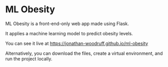 # ML Obesity

ML Obesity is a front-end-only web app made using Flask.

It applies a machine learning model to predict obesity levels.

You can see it live at https://jonathan-woodruff.github.io/ml-obesity

Alternatively, you can download the files, create a virtual environment, and run the project locally.
